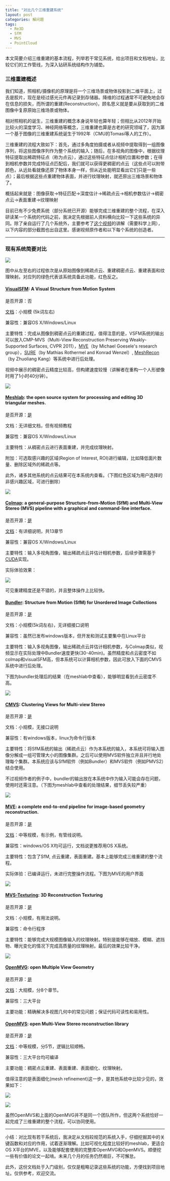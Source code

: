 ```yaml
---
title: "对比几个三维重建系统"
layout: post
categories: 解问题
tags:
  - Re3D
  - SfM
  - MVS
  - PointCloud
---
```




本文简要介绍三维重建的基本流程，列举若干常见系统，给出项目和文档地址，比较它们的工作管线，为深入钻研系统结构作为铺垫。

<!-- more -->

### 三维重建概述

我们知道，照相机/摄像机的原理是将一个三维场景或物体投影到二维平面上，过去是胶片，现在是经过感光元件再记录到存储器。降维的过程通常不可避免地会存在信息的损失，而所谓的重建(Reconstruction)，顾名思义就是要从获取到的二维图像中复原原始三维场景或物体。

相对照相机的诞生，三维重建的概念本身说年轻也算年轻；但相比从2012年开始比较火的深度学习、神经网络等概念，三维重建也算是古老的研究领域了，因为第一个基于图像的三维重建系统诞生于1992年（CMU的Tomasi等人的工作）。

三维重建的流程大致如下：首先，通过多角度拍摄或者从视频中提取得到一组图像序列，将这些图像序列作为整个系统的输入；随后，在多视角的图像中，根据纹理特征提取出稀疏特征点（称为点云），通过这些特征点估计相机位置和参数；在得到相机参数并完成特征点匹配后，我们就可以获得更稠密的点云（这些点可以附带颜色，从远处看就像还原了物体本身一样，但从近处能明显看出它们只是一些点）；最后根据这些点重建物体表面，并进行纹理映射，就还原出三维场景和物体了。

概括起来就是：图像获取->特征匹配->深度估计->稀疏点云->相机参数估计->稠密点云->表面重建->纹理映射

目前已有不少免费系统（部分系统已开源）能够完成三维重建的整个流程，在深入研读某一个系统的代码之前，我决定先根据前人资料横向比较一下这些系统的异同。除了亲自运行了几个系统外，主要参考了[这个视频](https://www.youtube.com/watch?v=ELHOjC_V-FE)的讲解（需要科学上网），以下内容的部分截图也出自这里。感谢视频原作者和以下每个系统的创造者。

---

### 现有系统简要对比

![](https://github.com/HusterHope/blogimage/raw/master/SC-1.jpg)

图中从左至右的过程依次是从原始图像到稀疏点云、重建稠密点云、重建表面和纹理映射。对应列的绿色代表该系统具备此功能，红色反之。

#### [VisualSFM](http://ccwu.me/vsfm/): A Visual Structure from Motion System

是否开源：否

[文档](http://ccwu.me/vsfm/doc.html)：小规模 (5k词左右)

兼容性：兼容OS X/Windows/Linux

主要特性：完成从图像到稠密点云的重建过程，值得注意的是，VSFM系统的输出可以放入CMP-MVS（Multi-View Reconstruction Preserving Weakly-Supported Surfaces, CVPR 2011），[MVE](https://www.gcc.tu-darmstadt.de/home/proj/mve/index.en.jsp)（by Michael Goesele's research group），[SURE](http://www.ifp.uni-stuttgart.de/publications/software/sure/index.en.html)（by Mathias Rothermel and Konrad Wenzel）, [MeshRecon](http://zhuoliang.me/meshrecon.html)（by Zhuoliang Kang）等系统中进行后处理。

视频中展示的稠密点云精度比较高，但构建速度较慢（讲解者在重构一个人形塑像时用了1小时40分钟）。

![](https://github.com/HusterHope/blogimage/raw/master/SC-2.png)

#### [Meshlab](http://www.meshlab.net/): the open source system for processing and editing 3D triangular meshes. 

是否开源：[是](https://github.com/cnr-isti-vclab/meshlab)

文档：无详细文档，但有视频教程

兼容性：兼容OS X/Windows/Linux

主要特性：从稠密点云进行表面重建，并完成纹理映射。

附加：可选取感兴趣的区域(Region of Interest, ROI)进行编辑，比如降低面片数量、删除区域外的稀疏点等。

此外，诸多其他系统的点云结果可在本系统内查看。（下图红色区域为用户选择的非感兴趣区域，可进行删除）

![](https://github.com/HusterHope/blogimage/raw/master/SC-3.png)

#### [Colmap](https://colmap.github.io/): a general-purpose Structure-from-Motion (SfM) and Multi-View Stereo (MVS) pipeline with a graphical and command-line interface.

是否开源：[是](https://github.com/colmap/colmap)

[文档](https://colmap.github.io/)：有详细说明，共13章节

兼容性：兼容OS X/Windows/Linux

主要特性：输入多视角图像，输出稀疏点云并估计相机参数，后续步骤需基于[CUDA](https://en.wikipedia.org/wiki/CUDA)实现。

实际体验效果：

![](https://github.com/HusterHope/blogimage/raw/master/SC-4.png)

可见重建精度还是不错的，并且整体操作上比较快。

#### [Bundler](http://www.cs.cornell.edu/~snavely/bundler/): Structure from Motion (SfM) for Unordered Image Collections

是否开源：[是](https://github.com/snavely/bundler_sfm)

文档：小规模(5k词左右)，无详细接口说明

兼容性：虽然已发布windows版本，但开发和测试主要集中在Linux平台

主要特性：输入多视角图像，输出稀疏点云并估计相机参数，与Colmap类似，视频显示在实际处理中Bundler速度更快(30-40min)。虽然精度和点云密度不如colmap和visualSFM高，但本系统可以计算相机参数，因此可放入下面的CMVS系统中进行后处理。

下图为bundler处理后的结果（在meshlab中查看），能够明显看到点云密度不高。

![](https://github.com/HusterHope/blogimage/raw/master/SC-5.png)

#### [CMVS](https://www.di.ens.fr/cmvs/): Clustering Views for Multi-view Stereo

是否开源：[是](https://github.com/pmoulon/CMVS-PMVS)

文档：小规模，无接口说明

兼容性：有windows版本，linux为命令行版本

主要特性：将SfM系统的输出（稀疏点云）作为本系统的输入，本系统可将输入图像分解成一组可管理大小的图像集群。之后可以使用MVS软件独立并且并行地处理每个集群。本系统应该与SfM软件（例如Bundler）和MVS软件（例如PMVS2）结合使用。

不过视频作者的例子中，bundler的输出放在本系统中作为输入可能会存在问题，使用时还需注意。（下图为meshlab中查看的处理结果，细节丢失较严重）

![](https://github.com/HusterHope/blogimage/raw/master/SC-6.png)

#### [MVE](https://www.gcc.tu-darmstadt.de/home/proj/mve/): a complete end-to-end pipeline for image-based geometry reconstruction.

是否开源：[是](https://github.com/simonfuhrmann/mve)

[文档](https://github.com/simonfuhrmann/mve/wiki/MVE-Users-Guide)：中等规模，有示例，有管线说明。

兼容性：windows/OS X均可运行，文档说更推荐用OS X系统。

主要特性：包含了SfM, 点云重建，表面重建。基本上能够完成三维重建的整个流程。

实际体验：已编译运行，未进行完整操作流程。下图为MVE的用户界面

![](https://github.com/HusterHope/blogimage/raw/master/SC-7.png)

#### [MVS-Texturing](https://www.gcc.tu-darmstadt.de/home/proj/texrecon/): 3D Reconstruction Texturing

是否开源：[是](https://github.com/nmoehrle/mvs-texturing)

文档：小规模，有用法说明。

兼容性：命令行程序

主要特性：能够完成大规模图像输入的纹理映射。特别是能够在缩放、模糊、遮挡物、曝光变化的情况下完成高质量的纹理映射。最后的效果比较干净。

![](https://github.com/HusterHope/blogimage/raw/master/SC-8.jpg)

#### [OpenMVG](http://imagine.enpc.fr/~moulonp/openMVG/): open Multiple View Geometry

是否开源：[是]()

[文档](http://openmvg.readthedocs.io/en/latest/)：大规模，分8个章节。

兼容性：三大平台

主要功能：精确解决多视图几何中的常见问题；保证代码可读性和易用性。

#### [OpenMVS](http://cdcseacave.github.io/openMVS/): open Multi-View Stereo reconstruction library

是否开源：[是](https://github.com/cdcseacave/openMVS)

[文档](https://github.com/cdcseacave/openMVS/wiki)：中等规模，分5节，逻辑比较顺畅。

兼容性：三大平台均可编译

主要功能：稠密点云重建、表面重建、表面细化、纹理映射。

值得注意的是表面细化(mesh refinement)这一步，是其他系统中比较少见的，效果如下：

![](https://github.com/HusterHope/blogimage/raw/master/SC-9.jpg)

![](https://github.com/HusterHope/blogimage/raw/master/SC-10.jpg)

虽然OpenMVS和上面的OpenMVG并不是同一个团队所作，但这两个系统恰好一起完成了三维重建的整个流程，可以协同使用。

---

小结：对比现有若干系统后，我决定从文档较规范的系统入手，仔细挖掘其中的关键函数和对应的作用，试着逐渐理解。比如可视化程度比较好的meshlab，更适合OS X平台的MVE，以及能够配套使用的完整库OpenMVG和OpenMVS。顺便挖一些有价值的论文一起啃。未来几个月的任务仍然艰巨，不可懈怠。

此外，这份文档处于入门级别，仅仅是粗略记录这些系统的功能，方便找到项目地址。仅供参考，欢迎交流。